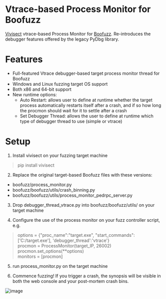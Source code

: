 # Vtrace-based Process Monitor for Boofuzz
[Vivisect](https://github.com/vivisect/vivisect) vtrace-based Process Monitor for [Boofuzz](https://github.com/jtpereyda/boofuzz). Re-introduces the debugger features offered by the legacy PyDbg library.

# Features
- Full-featured Vtrace debugger-based target process monitor thread for Boofuzz
- Windows and Linux fuzzing target OS support
- Both x86 and 64-bit support
- New runtime options:
  - Auto Restart: allows user to define at runtime whether the target process automatically restarts itself after a crash, and if so how long the procmon should wait for it to settle after a crash
  - Set Debugger Thread: allows the user to define at runtime which type of debugger thread to use (simple or vtrace)

# Setup
1. Install vivisect on your fuzzing target machine
> pip install vivisect

2. Replace the original target-based Boofuzz files with these versions:
- boofuzz/process_monitor.py
- boofuzz/boofuzz/utils/crash_binning.py
- boofuzz/boofuzz/utils/process_monitor_pedrpc_server.py

3. Drop debugger_thread_vtrace.py into boofuzz/boofuzz/utils/ on your target machine

4. Configure the use of the process monitor on your fuzz controller script, e.g.

> options = {"proc_name":"target.exe", "start_commands":['C:/target.exe'], 'debugger_thread':'vtrace'}  
> procmon = ProcessMonitor(target_IP, 26002)  
> procmon.set_options(**options)  
> monitors = [procmon]  

5. run process_monitor.py on the target machine

6. Commence fuzzing! If you trigger a crash, the synopsis will be visible in both the web console and your post-mortem crash bins. 

![image](https://user-images.githubusercontent.com/85505707/196249139-4bae8d10-106a-4874-a489-f7eca4598d65.png)
